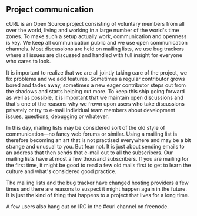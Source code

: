 ## Project communication

cURL is an Open Source project consisting of voluntary members from all over
the world, living and working in a large number of the world's time zones. To
make such a setup actually work, communication and openness is key. We keep
all communication public and we use open communication channels. Most
discussions are held on mailing lists, we use bug trackers where all issues
are discussed and handled with full insight for everyone who cares to look.

It is important to realize that we are all jointly taking care of the project,
we fix problems and we add features. Sometimes a regular contributor grows
bored and fades away, sometimes a new eager contributor steps out from the
shadows and starts helping out more. To keep this ship going forward as well
as possible, it is important that we maintain open discussions and that's one
of the reasons why we frown upon users who take discussions privately or try
to e-mail individual team members about development issues, questions,
debugging or whatever.

In this day, mailing lists may be considered sort of the old style of
communication—no fancy web forums or similar. Using a mailing list is
therefore becoming an art that is not practised everywhere and may be a bit
strange and unusual to you. But fear not. It is just about sending emails to
an address that then sends that e-mail out to all the subscribers. Our mailing
lists have at most a few thousand subscribers. If you are mailing for the
first time, it might be good to read a few old mails first to get to learn the
culture and what's considered good practice.

The mailing lists and the bug tracker have changed hosting providers a few
times and there are reasons to suspect it might happen again in the future. It
is just the kind of thing that happens to a project that lives for a long time.

A few users also hang out on IRC in the #curl channel on freenode.
